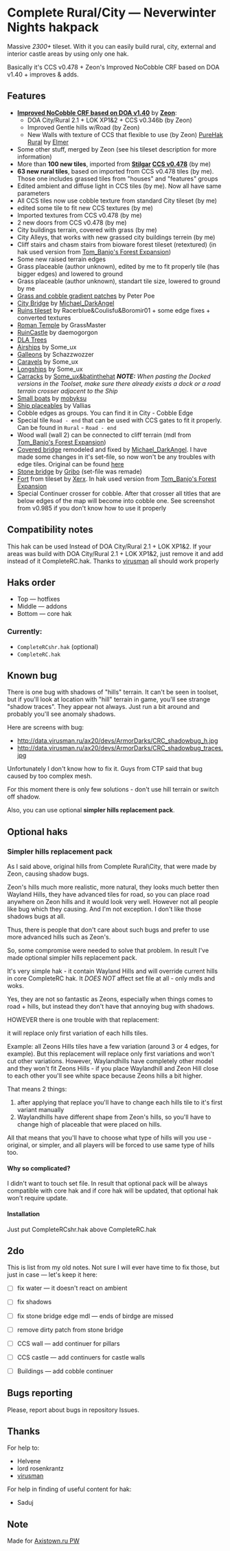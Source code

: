 Complete Rural/City — Neverwinter Nights hakpack
=================================================

Massive _2300+_ tileset. With it you can easily build rural, city, external and interior castle areas by using only one hak.

Basically it's CCS v0.478 + Zeon's Improved NoCobble CRF based on DOA v1.40 + improves & adds.


Features
--------

- **[Improved NoCobble CRF based on DOA v1.40](http://nwvault.ign.com/View.php?view=Hakpaks.Detail&id=5077)** by **[Zeon](http://nwvault.ign.com/View.php?view=User.Profile&id=38181)**:
  - DOA City/Rural 2.1 + LOK XP1&2 + CCS v0.346b (by Zeon)
  - Improved Gentle hills w/Road (by Zeon)
  - New Walls with texture of CCS that flexible to use (by Zeon)
[PureHak Rural](http://nwvault.ign.com/View.php?view=Hakpaks.Detail&id=2776) by [Elmer](http://nwvault.ign.com/View.php?view=User.Profile&id=20457)
- Some other stuff, merged by Zeon (see his tileset description for more information)
- More than **100 new tiles**, imported from **[Stilgar](http://nwvault.ign.com/View.php?view=User.Profile&id=6492) [CCS v0.478](http://nwvault.ign.com/View.php?view=Hakpaks.Detail&id=5236)** (by me)
- **63 new rural tiles**, based on imported from CCS v0.478 tiles (by me). Those one includes grassed tiles from "houses" and "features" groups
- Edited ambient and diffuse light in CCS tiles (by me). Now all have same parameters
- All CCS tiles now use cobble texture from standard City tileset (by me)
- edited some tile to fit new CCS textures (by me)
- Imported textures from CCS v0.478 (by me)
- 2 new doors from CCS v0.478 (by me)
- City buildings terrain, covered with grass (by me)
- City Alleys, that works with new grassed city buildings terrein (by me)
- Cliff stairs and chasm stairs from bioware forest tileset (retextured) (in hak used version from [Tom_Banjo's Forest Expansion](http://nwvault.ign.com/View.php?view=Hakpaks.Detail&id=7544))
- Some new raised terrain edges
- Grass placeable (author unknown), edited by me to fit properly tile (has bigger edges) and lowered to ground
- Grass placeable (author unknown), standart tile size, lowered to ground by me
- [Grass and cobble gradient patches](http://nwvault.ign.com/View.php?view=Hakpaks.Detail&id=644) by Peter Poe
- [City Bridge](http://nwvault.ign.com/View.php?view=hakpaks.Detail&id=7250) by [Michael_DarkAngel](http://nwvault.ign.com/View.php?view=User.Profile&id=14587)
- [Ruins tileset](http://nwvault.ign.com/View.php?view=Hakpaks.Detail&id=2518) by Racerblue&Coulisfu&Boromir01 + some edge fixes + converted textures
- [Roman Temple](http://nwvault.ign.com/View.php?view=Hakpaks.Detail&id=2498) by GrassMaster
- [RuinCastle](http://nwvault.ign.com/View.php?view=Hakpaks.Detail&id=2514) by daemogorgon
- [DLA Trees](http://nwvault.ign.com/View.php?view=Hakpaks.Detail&id=7504)
- [Airships](http://nwvault.ign.com/View.php?view=Hakpaks.Detail&id=167) by Some_ux
- [Galleons](http://nwvault.ign.com/View.php?view=Hakpaks.Detail&id=3830) by Schazzwozzer
- [Caravels](http://nwvault.ign.com/View.php?view=Hakpaks.Detail&id=527) by Some_ux
- [Longships](http://nwvault.ign.com/View.php?view=Hakpaks.Detail&id=1784) by Some_ux
- [Carracks](http://nwvault.ign.com/View.php?view=Hakpaks.Detail&id=4208) by [Some_ux&batinthehat](http://nwvault.ign.com/View.php?view=User.Profile&id=3) _**NOTE:** When pasting the Docked versions in the Toolset, make sure there already exists a dock or a road terrain crosser adjacent to the Ship_
- [Small boats](http://nwvault.ign.com/View.php?view=Hakpaks.Detail&id=5355) by [mobyksu](http://nwvault.ign.com/View.php?view=User.Profile&id=47006)
- [Ship placeables](http://nwvault.ign.com/View.php?view=Hakpaks.Detail&id=824) by Vallias
- Cobble edges as groups. You can find it in City - Cobble Edge
- Special tile `Road - end` that can be used with CCS gates to fit it properly. Can be found in `Rural` - `Road - end`
- Wood wall (wall 2) can be connected to cliff terrain (mdl from [Tom_Banjo's Forest Expansion](http://nwvault.ign.com/View.php?view=Hakpaks.Detail&id=7544))
- [Covered bridge](http://nwvault.ign.com/View.php?view=Hakpaks.Detail&id=6888) remodeled and fixed by [Michael_DarkAngel](http://nwvault.ign.com/View.php?view=User.Profile&id=14587). I have made some changes in it's set-file, so now won't be any troubles with edge tiles. Original can be found [here](http://nwvault.ign.com/View.php?view=Hakpaks.Detail&id=5208)
- [Stone bridge](http://nwvault.ign.com/View.php?view=Hakpaks.Detail&id=4430) by [Gribo](http://nwvault.ign.com/View.php?view=User.Profile&id=8848) (set-file was remade)
- [Fort](http://nwvault.ign.com/View.php?view=Hakpaks.Detail&id=6417) from tileset by [Xerx](http://nwvault.ign.com/View.php?view=User.Profile&id=63968). In hak used version from [Tom_Banjo's Forest Expansion](http://nwvault.ign.com/View.php?view=Hakpaks.Detail&id=7544)
- Special Continuer crosser for cobble. After that crosser all titles that are below edges of the map will become into cobble one. See screenshot from v0.985 if you don't know how to use it properly


Compatibility notes
-------------------

This hak can be used Instead of DOA City/Rural 2.1 + LOK XP1&2. If your areas was build with DOA City/Rural 2.1 + LOK XP1&2, just remove it and add instead of it CompleteRC.hak. Thanks to [virusman](https://github.com/virusman) all should work properly


Haks order
----------

* Top — hotfixes
* Middle — addons
* Bottom — core hak

### Currently:

* `CompleteRCshr.hak` (optional)
* `CompleteRC.hak`


Known bug
---------

There is one bug with shadows of "hills" terrain. It can't be seen in toolset, but if you'll look at location with "hill" terrain in game, you'll see strange "shadow traces". They appear not always. Just run a bit around and probably you'll see anomaly shadows.

Here are screens with bug:

* http://data.virusman.ru/ax20/devs/ArmorDarks/CRC_shadowbug_h.jpg
* http://data.virusman.ru/ax20/devs/ArmorDarks/CRC_shadowbug_traces.jpg

Unfortunately I don't know how to fix it. Guys from CTP said that bug caused by too complex mesh.

For this moment there is only few solutions - don't use hill terrain or switch off shadow.

Also, you can use optional **simpler hills replacement pack**.


Optional haks
-------------

### Simpler hills replacement pack

As I said above, original hills from Complete Rural\City, that were made by Zeon, causing shadow bugs.

Zeon's hills much more realistic, more natural, they looks much better then Wayland Hills, they have advanced tiles for road, so you can place road anywhere on Zeon hills and it would look very well. However	not all people like bug which they causing. And I'm not exception. I don't like those shadows bugs at all.

Thus, there is people that don't care about such bugs and prefer to use more advanced hills such as Zeon's.

So, some compromise were needed to solve that problem. In result I've made optional simpler hills replacement pack.

It's very simple hak - it contain Wayland Hills and will override current hills in core CompleteRC hak. It _DOES NOT_ affect set file at all - only mdls and woks.

Yes, they are not so fantastic as Zeons, especially when things comes to road + hills, but instead they don't have that annoying bug with shadows.

HOWEVER there is one trouble with that replacement:

it will replace only first variation of each hills tiles.

Example: all Zeons Hills tiles have a few variation (around 3 or 4 edges, for example). But this replacement will replace only first variations and won't cut other variations. However, Waylandhills have completely other model and they won't fit Zeons Hills - if you place Waylandhill and Zeon Hill close to each other you'll see white space because Zeons hills a bit higher.

That means 2 things:

1. after applying that replace you'll have to change each hills tile to it's first variant manually
2. Waylandhills have different shape from Zeon's hills, so you'll have to change high of placeable that were placed on hills.

All that means that you'll have to choose what type of hills will you use - original, or simpler, and all players will be forced to use same type of hills too.

#### Why so complicated?

I didn't want to touch set file. In result that optional pack will be always compatible with core hak
and if core hak will be updated, that optional hak won't require update.

#### Installation
Just put CompleteRCshr.hak above CompleteRC.hak


2do
---

This is list from my old notes. Not sure I will ever have time to fix those, but just in case — let's keep it here:

- [ ] fix water — it doesn't react on ambient
- [ ] fix shadows
- [ ] fix stone bridge edge mdl — ends of birdge are missed
- [ ] remove dirty patch from stone bridge
- [ ] CCS wall —  add continuer for pillars
- [ ] CCS castle — add continuers for castle walls
- [ ] Buildings — add cobble continuer


Bugs reporting
--------------

Please, report about bugs in repository Issues.


Thanks
------

For help to:

* Helvene
* lord rosenkrantz
* [virusman](https://github.com/virusman)

For help in finding of useful content for hak:

* Saduj


Note
----

Made for [Axistown.ru PW](url=http://www.Axistown.ru)